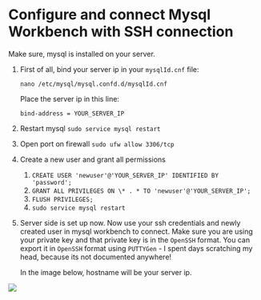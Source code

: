 # Configure and connect Mysql Workbench with SSH connection

Make sure, mysql is installed on your server.

1. First of all, bind your server ip in your `mysqlId.cnf` file:

   `nano /etc/mysql/mysql.confd.d/mysqlId.cnf `

   Place the server ip in this line:

   `bind-address = YOUR_SERVER_IP `

2.  Restart mysql `sudo service mysql restart`

3.  Open port on firewall `sudo ufw allow 3306/tcp`

4. Create a new user and grant all permissions

   1. `CREATE USER 'newuser'@'YOUR_SERVER_IP' IDENTIFIED BY 'password';` 
   2. `GRANT ALL PRIVILEGES ON \* . * TO 'newuser'@'YOUR_SERVER_IP';`
   3. `FLUSH PRIVILEGES;` 
   4. `sudo service mysql restart`

5. Server side is set up now. Now use your ssh credentials and newly created user in mysql workbench to connect. Make sure you are using your private key and that private key is in the `OpenSSH` format. You can export it in `OpenSSH` format using `PUTTYGen` - I spent days scratching my head, because its not documented anywhere!

   In the image below, hostname will be your server ip.

![](https://dev.mysql.com/doc/workbench/en/images/wb-manage-db-connections-ssh-parameters.png)